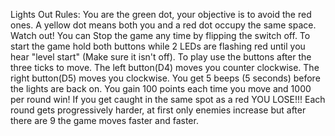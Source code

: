 Lights Out Rules:
You are the green dot, your objective is to avoid the red ones. A yellow dot means both you and a red dot occupy the same space. Watch out!
You can Stop the game any time by flipping the switch off.
To start the game hold both buttons while 2 LEDs are flashing red until you hear "level start" (Make sure it isn't off).
To play use the buttons after the three ticks to move. The left button(D4) moves you counter clockwise. The right button(D5) moves you clockwise. You get 5 beeps (5 seconds) before the lights are back on.
You gain 100 points each time you move and 1000 per round win! If you get caught in the same spot as a red YOU LOSE!!!
Each round gets progressively harder, at first only enemies increase but after there are 9 the game moves faster and faster.
